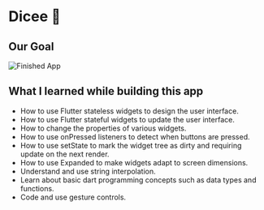 

# Dicee 🎲

## Our Goal

![Finished App](https://github.com/londonappbrewery/Images/blob/master/dicee-demo.gif)

## What I learned while building this app

- How to use Flutter stateless widgets to design the user interface.
- How to use Flutter stateful widgets to update the user interface.
- How to change the properties of various widgets.
- How to use onPressed listeners to detect when buttons are pressed.
- How to use setState to mark the widget tree as dirty and requiring update on the next render.
- How to use Expanded to make widgets adapt to screen dimensions.
- Understand and use string interpolation.
- Learn about basic dart programming concepts such as data types and functions.
- Code and use gesture controls.
